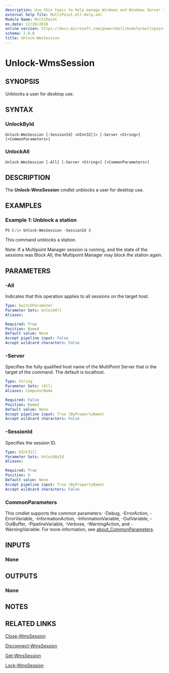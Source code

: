 ```yaml
---
description: Use this topic to help manage Windows and Windows Server technologies with Windows PowerShell.
external help file: MultiPoint.dll-Help.xml
Module Name: MultiPoint
ms.date: 12/20/2016
online version: https://docs.microsoft.com/powershell/module/multipoint/unlock-wmssession?view=windowsserver2016-ps&wt.mc_id=ps-gethelp
schema: 2.0.0
title: Unlock-WmsSession
---
```


# Unlock-WmsSession

## SYNOPSIS
Unblocks a user for desktop use.

## SYNTAX

### UnlockById
```
Unlock-WmsSession [-SessionId] <UInt32[]> [-Server <String>] [<CommonParameters>]
```

### UnlockAll
```
Unlock-WmsSession [-All] [-Server <String>] [<CommonParameters>]
```

## DESCRIPTION
The **Unlock-WmsSession** cmdlet unblocks a user for desktop use.

## EXAMPLES

### Example 1: Unblock a station
```
PS C:\> Unlock-WmsSession -SessionId 3
```

This command unblocks a station.

Note: If a Multipoint Manager session is running, and the state of the sessions was Block All, the Multipoint Manager may block the station again.

## PARAMETERS

### -All
Indicates that this operation applies to all sessions on the target host.

```yaml
Type: SwitchParameter
Parameter Sets: UnlockAll
Aliases: 

Required: True
Position: Named
Default value: None
Accept pipeline input: False
Accept wildcard characters: False
```

### -Server
Specifies the fully qualified host name of the MultiPoint Server that is the target of the command.
The default is localhost.

```yaml
Type: String
Parameter Sets: (All)
Aliases: ComputerName

Required: False
Position: Named
Default value: None
Accept pipeline input: True (ByPropertyName)
Accept wildcard characters: False
```

### -SessionId
Specifies the session ID.

```yaml
Type: UInt32[]
Parameter Sets: UnlockById
Aliases: 

Required: True
Position: 0
Default value: None
Accept pipeline input: True (ByPropertyName)
Accept wildcard characters: False
```

### CommonParameters
This cmdlet supports the common parameters: -Debug, -ErrorAction, -ErrorVariable, -InformationAction, -InformationVariable, -OutVariable, -OutBuffer, -PipelineVariable, -Verbose, -WarningAction, and -WarningVariable. For more information, see [about_CommonParameters](https://go.microsoft.com/fwlink/?LinkID=113216).

## INPUTS

### None

## OUTPUTS

### None

## NOTES

## RELATED LINKS

[Close-WmsSession](./Close-WmsSession.md)

[Disconnect-WmsSession](./Disconnect-WmsSession.md)

[Get-WmsSession](./Get-WmsSession.md)

[Lock-WmsSession](./Lock-WmsSession.md)

